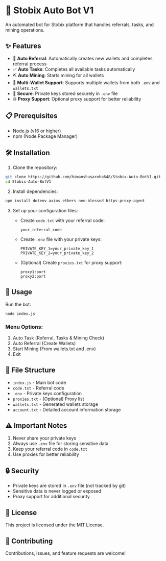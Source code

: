 # 🤖 Stobix Auto Bot V1

An automated bot for Stobix platform that handles referrals, tasks, and mining operations.

## ✨ Features

- 🔄 **Auto Referral**: Automatically creates new wallets and completes referral process
- ✅ **Auto Tasks**: Completes all available tasks automatically
- ⛏️ **Auto Mining**: Starts mining for all wallets
- 💼 **Multi-Wallet Support**: Supports multiple wallets from both `.env` and `wallets.txt`
- 🔐 **Secure**: Private keys stored securely in `.env` file
- 🌐 **Proxy Support**: Optional proxy support for better reliability

## 📋 Prerequisites

- Node.js (v16 or higher)
- npm (Node Package Manager)

## 🛠️ Installation

1. Clone the repository:
```bash
git clone https://github.com/himanshusaroha648/Stobix-Auto-BotV1.git
cd Stobix-Auto-BotV1
```

2. Install dependencies:
```bash
npm install dotenv axios ethers neo-blessed https-proxy-agent
```

3. Set up your configuration files:

   - Create `code.txt` with your referral code:
     ```
     your_referral_code
     ```

   - Create `.env` file with your private keys:
     ```
     PRIVATE_KEY_1=your_private_key_1
     PRIVATE_KEY_2=your_private_key_2
     ```

   - (Optional) Create `proxies.txt` for proxy support:
     ```
     proxy1:port
     proxy2:port
     ```

## 🚀 Usage

Run the bot:
```bash
node index.js
```

### Menu Options:
1. Auto Task (Referral, Tasks & Mining Check)
2. Auto Referral (Create Wallets)
3. Start Mining (From wallets.txt and .env)
4. Exit

## 📁 File Structure

- `index.js` - Main bot code
- `code.txt` - Referral code
- `.env` - Private keys configuration
- `proxies.txt` - (Optional) Proxy list
- `wallets.txt` - Generated wallets storage
- `account.txt` - Detailed account information storage

## ⚠️ Important Notes

1. Never share your private keys
2. Always use `.env` file for storing sensitive data
3. Keep your referral code in `code.txt`
4. Use proxies for better reliability

## 🔒 Security

- Private keys are stored in `.env` file (not tracked by git)
- Sensitive data is never logged or exposed
- Proxy support for additional security

## 📝 License

This project is licensed under the MIT License.

## 🤝 Contributing

Contributions, issues, and feature requests are welcome!
